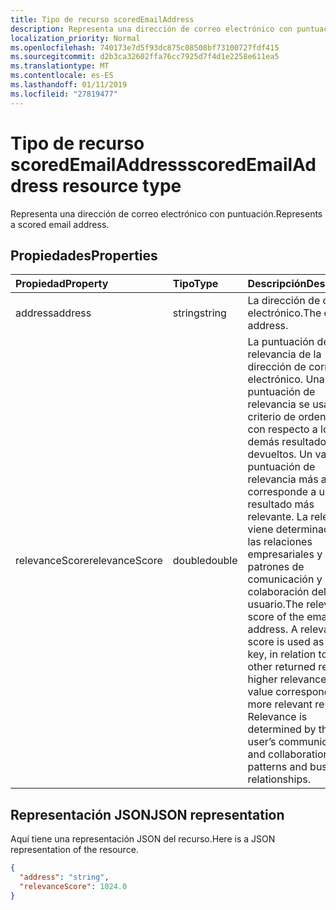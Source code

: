 ```yaml
---
title: Tipo de recurso scoredEmailAddress
description: Representa una dirección de correo electrónico con puntuación.
localization_priority: Normal
ms.openlocfilehash: 740173e7d5f93dc875c08508bf73100727fdf415
ms.sourcegitcommit: d2b3ca32602ffa76cc7925d7f4d1e2258e611ea5
ms.translationtype: MT
ms.contentlocale: es-ES
ms.lasthandoff: 01/11/2019
ms.locfileid: "27819477"
---
```

# <a name="scoredemailaddress-resource-type"></a><span data-ttu-id="96c85-103">Tipo de recurso scoredEmailAddress</span><span class="sxs-lookup"><span data-stu-id="96c85-103">scoredEmailAddress resource type</span></span>

<span data-ttu-id="96c85-104">Representa una dirección de correo electrónico con puntuación.</span><span class="sxs-lookup"><span data-stu-id="96c85-104">Represents a scored email address.</span></span>


## <a name="properties"></a><span data-ttu-id="96c85-105">Propiedades</span><span class="sxs-lookup"><span data-stu-id="96c85-105">Properties</span></span>
| <span data-ttu-id="96c85-106">Propiedad</span><span class="sxs-lookup"><span data-stu-id="96c85-106">Property</span></span>     | <span data-ttu-id="96c85-107">Tipo</span><span class="sxs-lookup"><span data-stu-id="96c85-107">Type</span></span>   |<span data-ttu-id="96c85-108">Descripción</span><span class="sxs-lookup"><span data-stu-id="96c85-108">Description</span></span>|
|:---------------|:--------|:----------|
|<span data-ttu-id="96c85-109">address</span><span class="sxs-lookup"><span data-stu-id="96c85-109">address</span></span>|<span data-ttu-id="96c85-110">string</span><span class="sxs-lookup"><span data-stu-id="96c85-110">string</span></span>|<span data-ttu-id="96c85-111">La dirección de correo electrónico.</span><span class="sxs-lookup"><span data-stu-id="96c85-111">The email address.</span></span>|
|<span data-ttu-id="96c85-112">relevanceScore</span><span class="sxs-lookup"><span data-stu-id="96c85-112">relevanceScore</span></span>|<span data-ttu-id="96c85-113">double</span><span class="sxs-lookup"><span data-stu-id="96c85-113">double</span></span>|<span data-ttu-id="96c85-p101">La puntuación de relevancia de la dirección de correo electrónico. Una puntuación de relevancia se usa como criterio de ordenación con respecto a los demás resultados devueltos. Un valor de puntuación de relevancia más alto corresponde a un resultado más relevante. La relevancia viene determinada por las relaciones empresariales y los patrones de comunicación y colaboración del usuario.</span><span class="sxs-lookup"><span data-stu-id="96c85-p101">The relevance score of the email address. A relevance score is used as a sort key, in relation to the other returned results. A higher relevance score value corresponds to a more relevant result. Relevance is determined by the user’s communication and collaboration patterns and business relationships.</span></span> |

## <a name="json-representation"></a><span data-ttu-id="96c85-118">Representación JSON</span><span class="sxs-lookup"><span data-stu-id="96c85-118">JSON representation</span></span>

<span data-ttu-id="96c85-119">Aquí tiene una representación JSON del recurso.</span><span class="sxs-lookup"><span data-stu-id="96c85-119">Here is a JSON representation of the resource.</span></span>

<!-- {
  "blockType": "resource",
  "optionalProperties": [

  ],
  "@odata.type": "microsoft.graph.scoredEmailAddress"
}-->

```json
{
  "address": "string",
  "relevanceScore": 1024.0
}
```

<!-- uuid: 8fcb5dbc-d5aa-4681-8e31-b001d5168d79
2015-10-25 14:57:30 UTC -->
<!-- {
  "type": "#page.annotation",
  "description": "scoredEmailAddress resource",
  "keywords": "",
  "section": "documentation",
  "tocPath": ""
}-->
